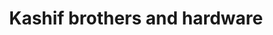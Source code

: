 ---
title: "Kashif brothers and hardware"
url: /karachi/kashif-brothers-and-hardware/
shop: hardware
---